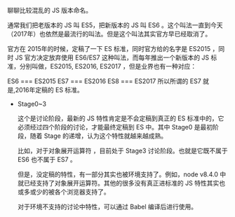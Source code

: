 聊聊比较混乱的 JS 版本命名。

通常我们把老版本的 JS 叫 ES5，把新版本的 JS 叫 ES6 。这个叫法一直到今天（2017年）也依然是最流行的叫法。但是这个叫法其实官方早已经取消了。

官方在 2015年的时候，定稿了一下 ES 标准，同时官方给的名字是 ES2015 ，同时 JS 官方决定放弃使用 ES6/ES7 这种叫法，而每年推出一个新版本的 JS 标准，分别叫做，ES2015, ES2016, ES2017 ，但是业界也有一种对应：

ES6 === ES2015
ES7 === ES2016
ES8 === ES2017
所以所谓的 ES7 就是,2016年定稿的 ES 标准。

* Stage0~3

  这个是讨论阶段，最新的 JS 特性肯定是不会定稿到真正的 ES 标准中的，它必须经过四个阶段的讨论，才能最终定稿到 ES 中。其中 Stage0 是最初阶段，随着 Stage 的递增，认为这个特性就越来越成熟。

  比如，对于对象展开运算符 ，目前处于 Stage3 讨论阶段。也就是它既不属于 ES6 也不属于 ES7 。

  但是，没定稿的特性，有一部分其实也被环境支持了。例如，node v8.4.0 中就已经支持了对象展开运算符。其他的很多没有真正进标准的 JS 特性其实也或多或少的被各个浏览器支持了。

  对于环境不支持的讨论中特性，可以通过 Babel 编译后进行使用。
